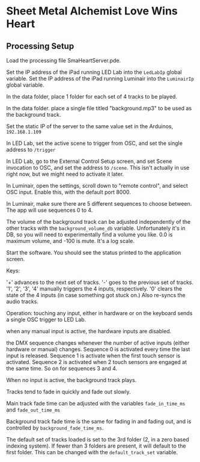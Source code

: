 # Sheet Metal Alchemist Love Wins Heart


## Processing Setup

Load the processing file SmaHeartServer.pde.

Set the IP address of the iPad running LED Lab into the `LedLabIp` global variable.
Set the IP address of the iPad running Luminair into the `LuminairIp` global variable.

In the data folder, place 1 folder for each set of 4 tracks to be played.

In the data folder. place a single file titled "background.mp3" to be used as the background track.

Set the static IP of the server to the same value set in the Arduinos, `192.168.1.109`

In LED Lab, set the active scene to trigger from OSC, and set the single address to `/trigger`

In LED Lab, go to the External Control Setup screen, and set Scene invocation to OSC, and set the address to `/scene`. This isn't actually in use right now, but we might need to activate it later.

In Luminair, open the settings, scroll down to "remote control", and select OSC input. Enable this, with the default port 8000.

In Luminair, make sure there are 5 different sequences to choose between. The app will use sequences 0 to 4.

The volume of the background track can be adjusted independently of the other tracks with the `background_volume_db` variable. Unfortunately it's in DB, so you will need to experimentally find a volume you like. 0.0 is maximum volume, and -100 is mute. It's a log scale.

Start the software. You should see the status printed to the application screen.

Keys:

'+'     advances to the next set of tracks.
'-'     goes to the previous set of tracks.
'1', '2', '3', '4'      manually triggers the 4 inputs, respectively.
'0'     clears the state of the 4 inputs (in case something got stuck on.) Also re-syncs the audio tracks.


Operation:
touching any input, either in hardware or on the keyboard sends a single OSC trigger to LED Lab.

when any manual input is active, the hardware inputs are disabled.

the DMX sequence changes whenever the number of active inputs (either hardware or manual) changes.
Sequence 0 is activated every time the last input is released.
Sequence 1 is activate when the first touch sensor is activated.
Sequence 2 is activated when 2 touch sensors are engaged at the same time.
So on for sequences 3 and 4.

When no input is active, the background track plays.

Tracks tend to fade in quickly and fade out slowly.

Main track fade time can be adjusted with the variables `fade_in_time_ms` and `fade_out_time_ms`

Background track fade time is the same for fading in and fading out, and is controlled by `background_fade_time_ms`.

The default set of tracks loaded is set to the 3rd folder (2, in a zero based indexing system). If fewer than 3 folders are present, it will default to the first folder. This can be changed with the `default_track_set` variable.